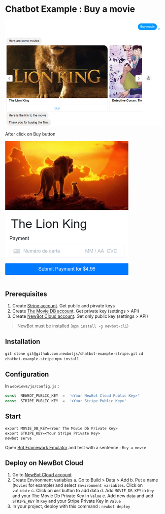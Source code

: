 
# Chatbot Example : Buy a movie

 ![Conversation](./docs/images/conversation.png)

After click on Buy button

 ![Webview](./docs/images/webview.png)

## Prerequisites

1. Create [ Stripe account](https://stripe.com). Get public and pirvate keys
2. Create [The Movie DB account](https://www.themoviedb.org/). Get private key (settings > API)
3. Create [NewBot Cloud account](https://app.newbot.io). Get only public key (settings > API)

> NewBot must be installed (`npm install -g newbot-cli`)

## Installation

`git clone git@github.com:newbotjs/chatbot-example-stripe.git`
`cd chatbot-example-stripe`
`npm install`

## Configuration

In `webviews/js/config.js` :

```js
const  NEWBOT_PUBLIC_KEY  =  '<Your NewBot Cloud Public Key>'
const  STRIPE_PUBLIC_KEY  =  '<Your Stripe Public Key>'
```

## Start

```
export MOVIE_DB_KEY=<Your The Movie Db Private Key>
export STRIPE_KEY=<Your Stripe Private Key>
newbot serve
```

Open  [Bot Framework Emulator](https://newbot.io/en/docs/essential/emulator.html) and test with a sentence :  `Buy a movie`

## Deploy on NewBot Cloud

1. Go to [NewBot Cloud account](https://app.newbot.io)
2. Create Environment variables
	a. Go to Build > Data > Add
	b. Put a name (`Movies` for example) and select `Environment variables`. Click on `validate`
	c. Click on `Add` button to add data
	d. Add `MOVIE_DB_KEY` in `Key` and your The Movie Db Private Key in `Value`
	e. Add new data and add `STRIPE_KEY` in `Key` and your Stripe Private Key in `Value`
3. In your project, deploy with this command : `newbot deploy`